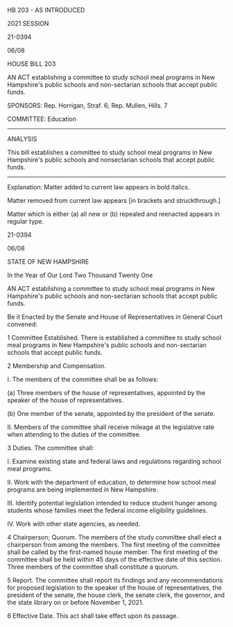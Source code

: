  HB 203 - AS INTRODUCED

 

 

2021 SESSION

 21-0394

 06/08

 

HOUSE BILL 203

 

AN ACT establishing a committee to study school meal programs in New Hampshire's public schools and non-sectarian schools that accept public funds.

 

SPONSORS: Rep. Horrigan, Straf. 6; Rep. Mullen, Hills. 7

 

COMMITTEE: Education

 

-----------------------------------------------------------------

 

ANALYSIS

 

 This bill establishes a committee to study school meal programs in New Hampshire's public schools and nonsectarian schools that accept public funds.

 

- - - - - - - - - - - - - - - - - - - - - - - - - - - - - - - - - - - - - - - - - - - - - - - - - - - - - - - - - - - - - - - - - - - - - - - - - - - 

 

Explanation: Matter added to current law appears in bold italics.

 Matter removed from current law appears [in brackets and struckthrough.]

 Matter which is either (a) all new or (b) repealed and reenacted appears in regular type.

 21-0394

 06/08

 

STATE OF NEW HAMPSHIRE

 

In the Year of Our Lord Two Thousand Twenty One

 

AN ACT establishing a committee to study school meal programs in New Hampshire's public schools and non-sectarian schools that accept public funds.

 

Be it Enacted by the Senate and House of Representatives in General Court convened:

 

 1 Committee Established. There is established a committee to study school meal programs in New Hampshire's public schools and non-sectarian schools that accept public funds.

 2 Membership and Compensation.

 I. The members of the committee shall be as follows:

 (a) Three members of the house of representatives, appointed by the speaker of the house of representatives.

 (b) One member of the senate, appointed by the president of the senate. 

 II. Members of the committee shall receive mileage at the legislative rate when attending to the duties of the committee.

 3 Duties. The committee shall:

 I. Examine existing state and federal laws and regulations regarding school meal programs.

 II. Work with the department of education, to determine how school meal programs are being implemented in New Hampshire. 

 III. Identify potential legislation intended to reduce student hunger among students whose families meet the federal income eligibility guidelines.

 IV. Work with other state agencies, as needed.

 4 Chairperson; Quorum. The members of the study committee shall elect a chairperson from among the members. The first meeting of the committee shall be called by the first-named house member. The first meeting of the committee shall be held within 45 days of the effective date of this section. Three members of the committee shall constitute a quorum.

 5 Report. The committee shall report its findings and any recommendations for proposed legislation to the speaker of the house of representatives, the president of the senate, the house clerk, the senate clerk, the governor, and the state library on or before November 1, 2021.

 6 Effective Date. This act shall take effect upon its passage.

